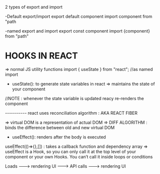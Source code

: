 2 types of export and import 

-Default export/import
export default component
import component from "path

-named export and import
export const component
import {component} from "path"


# HOOKS IN REACT 
 => normal JS utility functions 
import { useState } from "react"; //as named import 
- useState(): to generate state variables in react => maintains the state of your component 

//NOTE : whenever the state variable is updated reacy re-renders the component 
 
----------- react uses reconciliation algorithm : AKA REACT FIBER

=> virtual DOM is a representation of actual DOM 
=> DIFF ALGORITHM : binds the difference between old and new virtual DOM
- useEffect(): renders after the body is executed 

 useEffect(()=>{},[]) : takes a callback function and dependency array
=> useEffect is a Hook, so you can only call it at the top level of your component or your own Hooks. You can’t call it inside loops or conditions





Loads ---> rendering UI ---> API calls ---> rendering UI




